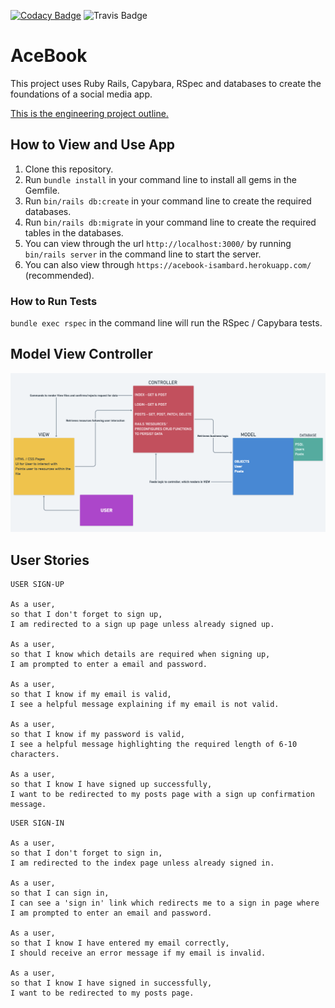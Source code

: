 [![Codacy Badge](https://api.codacy.com/project/badge/Grade/f151d00627cb43ad87d85c970d3baf63)](https://www.codacy.com/app/Hannah-Frost/acebook-Isambard?utm_source=github.com&amp;utm_medium=referral&amp;utm_content=Hannah-Frost/acebook-Isambard&amp;utm_campaign=Badge_Grade) ![Travis Badge](https://img.shields.io/travis/com/Hannah-Frost/acebook-Isambard/master.svg)

# AceBook

  This project uses Ruby Rails, Capybara, RSpec and databases to create the foundations of a social media app.


  [This is the engineering project outline.](https://github.com/makersacademy/course/tree/master/engineering_projects/rails)


## How to View and Use App

1. Clone this repository.
2. Run `bundle install` in your command line to install all gems in the Gemfile.
3. Run `bin/rails db:create` in your command line to create the required databases.
4. Run `bin/rails db:migrate` in your command line to create the required tables in the databases.
5. You can view through the url `http://localhost:3000/` by running `bin/rails server` in the command line to start the server.
6. You can also view through `https://acebook-isambard.herokuapp.com/` (recommended).

### How to Run Tests

`bundle exec rspec` in the command line will run the RSpec / Capybara tests.

## Model View Controller
![alt text](https://github.com/Hannah-Frost/acebook-Isambard/blob/master/MVC.png)


## User Stories
```
USER SIGN-UP

As a user,
so that I don't forget to sign up,
I am redirected to a sign up page unless already signed up.

As a user,
so that I know which details are required when signing up,
I am prompted to enter a email and password.

As a user,
so that I know if my email is valid,
I see a helpful message explaining if my email is not valid.

As a user,
so that I know if my password is valid,
I see a helpful message highlighting the required length of 6-10 characters.

As a user,
so that I know I have signed up successfully,
I want to be redirected to my posts page with a sign up confirmation message.
```

```
USER SIGN-IN

As a user,
so that I don't forget to sign in,
I am redirected to the index page unless already signed in.

As a user,
so that I can sign in,
I can see a 'sign in' link which redirects me to a sign in page where I am prompted to enter an email and password.

As a user,
so that I know I have entered my email correctly,
I should receive an error message if my email is invalid.

As a user,
so that I know I have signed in successfully,
I want to be redirected to my posts page.
```
